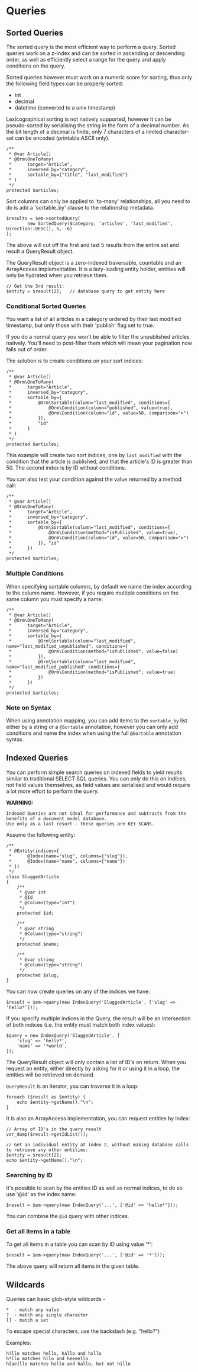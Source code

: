 Queries
=======

Sorted Queries
--------------
The sorted query is the most efficient way to perform a query. Sorted queries work on a z-index and can be sorted in
ascending or descending order, as well as efficiently select a range for the query and apply conditions on the query.

Sorted queries however must work on a numeric score for sorting, thus only the following field types can be properly
sorted:

* int
* decimal
* datetime (converted to a unix timestamp)

Lexicographical sorting is not natively supported, however it can be pseudo-sorted by serialising the string in the
form of a decimal number. As the bit length of a decimal is finite, only 7 characters of a limited character-set 
can be encoded (printable ASCII only).

    /**
     * @var Article[]
     * @Orm\OneToMany(
     *      target="Article",
     *      inversed_by="category",
     *      sortable_by={"title", "last_modified"}
     * )
     */
    protected $articles;

Sort columns can only be applied to 'to-many' relationships, all you need to do is add a 'sortable_by' clause to the
relationship metadata.

    $results = $em->sortedQuery(
            new SortedQuery($category, 'articles', 'last_modified', Direction::DESC(), 5, -6)
    );

The above will cut off the first and last 5 results from the entire set and result a QueryResult object.

The QueryResult object is a zero-indexed traversable, countable and an ArrayAccess implementation. It is a 
lazy-loading entity holder, entities will only be hydrated when you retrieve them.

    // Get the 3rd result:
    $entity = $result[2];   // database query to get entity here

### Conditional Sorted Queries
You want a list of all articles in a category ordered by their last modified timestamp, but only those with their 
'publish' flag set to true.

If you do a normal query you won't be able to filter the unpublished articles natively. You'll need to post-filter them
which will mean your pagination now falls out of order.

The solution is to create conditions on your sort indices:

    /**
     * @var Article[]
     * @Orm\OneToMany(
     *      target="Article",
     *      inversed_by="category",
     *      sortable_by={
     *          @Orm\Sortable(column="last_modified", conditions={
     *              @Orm\Condition(column="published", value=true),
     *              @Orm\Condition(column="id", value=50, comparison=">")
     *          }), 
     *          "id"
     *      }
     * )
     */
    protected $articles;

This example will create two sort indices, one by `last_modified` with the condition that the article is published, and
that the article's ID is greater than 50. The second index is by ID without conditions.

You can also test your condition against the value returned by a method call:

    /**
     * @var Article[]
     * @Orm\OneToMany(
     *      target="Article",
     *      inversed_by="category",
     *      sortable_by={
     *          @Orm\Sortable(column="last_modified", conditions={
     *              @Orm\Condition(method="isPublished", value=true),
     *              @Orm\Condition(column="id", value=50, comparison=">")
     *          }), "id"
     *      })
     */
    protected $articles;

### Multiple Conditions
When specifying sortable columns, by default we name the index according to the column name. However, if you require
multiple conditions on the same column you must specify a name:

    /**
     * @var Article[]
     * @Orm\OneToMany(
     *      target="Article",
     *      inversed_by="category",
     *      sortable_by={
     *          @Orm\Sortable(column="last_modified", name="last_modified_unpublished", conditions={
     *              @Orm\Condition(method="isPublished", value=false)
     *          }),
     *          @Orm\Sortable(column="last_modified", name="last_modified_published" conditions={
     *              @Orm\Condition(method="isPublished", value=true)
     *          })
     *      })
     */
    protected $articles;

### Note on Syntax
When using annotation mapping, you can add items to the `sortable_by` list either by a string or a `@Sortable` 
annotation, however you can only add conditions and name the index when using the full `@Sortable` annotation syntax.

Indexed Queries
---------------
You can perform simple search queries on indexed fields to yield results similar to traditional SELECT SQL queries.
You can only do this on *indices*, not field values themselves, as field values are serialised and would require a lot
more effort to perform the query.

**WARNING:**

    Indexed Queries are not ideal for performance and subtracts from the benefits of a document model database. 
    Use only as a last resort - these queries are KEY SCANS.

Assume the following entity:

    /**
     * @Entity(indices={
     *      @Index(name="slug", columns={"slug"}),
     *      @Index(name="name", columns={"name"})
     * })
     */
    class SluggedArticle
    {
        /**
         * @var int
         * @Id
         * @Column(type="int")
         */
        protected $id;
    
        /**
         * @var string
         * @Column(type="string")
         */
        protected $name;
    
        /**
         * @var string
         * @Column(type="string")
         */
        protected $slug;
    }

You can now create queries on any of the indices we have:

    $result = $em->query(new IndexQuery('SluggedArticle', ['slug' => 'hello*']));
    
If you specify multiple indices in the Query, the result will be an intersection of both indices (i.e. the entity must
match both index values):

    $query = new IndexQuery('SluggedArticle', [
        'slug' => 'hello*',
        'name' => '*world',
    ]);
    
The QueryResult object will only contain a list of ID's on return. When you request an entity, either directly by
asking for it or using it in a loop, the entities will be retrieved on demand.
 
`QueryResult` is an iterator, you can traverse it in a loop:

    foreach ($result as $entity) {
        echo $entity->getName()."\n";
    }

It is also an ArrayAccess implementation, you can request entities by index:

    // Array of ID's in the query result
    var_dump($result->getIdList());
    
    // Get an individual entity at index 2, without making database calls to retrieve any other entities:
    $entity = $result[2];
    echo $entity->getName()."\n";

### Searching by ID
It's possible to scan by the entities ID as well as normal indices, to do so use '@id' as the index name:

    $result = $em->query(new IndexQuery('...', ['@id' => 'hello*']));
    
You can combine the `@id` query with other indices. 

### Get all items in a table
To get all items in a table you can scan by ID using value '*':

    $result = $em->query(new IndexQuery('...', ['@id' => '*']));
    
The above query will return all items in the given table.
    
Wildcards
---------
Queries can basic glob-style wildcards -
 
    *  - match any value 
    ?  - match any single character
    [] - match a set
    
To escape special characters, use the backslash (e.g. "hello\?")

Examples:

    h?llo matches hello, hallo and hxllo
    h*llo matches hllo and heeeello
    h[ae]llo matches hello and hallo, but not hillo
